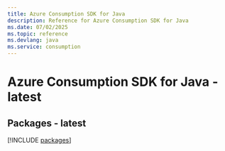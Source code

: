 ```yaml
---
title: Azure Consumption SDK for Java
description: Reference for Azure Consumption SDK for Java
ms.date: 07/02/2025
ms.topic: reference
ms.devlang: java
ms.service: consumption
---
```

# Azure Consumption SDK for Java - latest
## Packages - latest
[!INCLUDE [packages](consumption-index.md)]